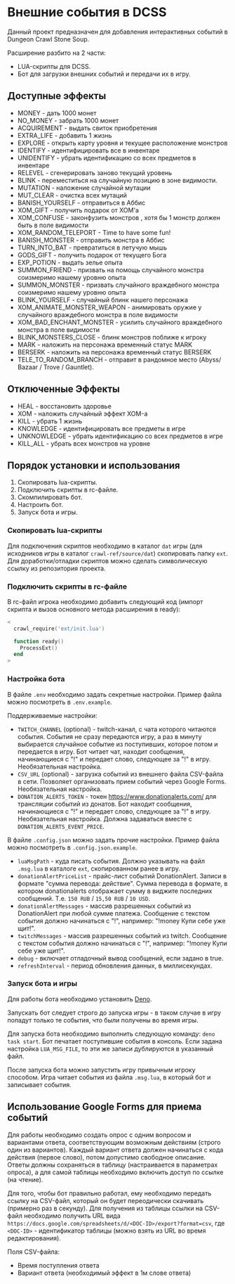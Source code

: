 # Внешние события в DCSS

Данный проект предназначен для добавления интерактивных событий в Dungeon Crawl
Stone Soup.

Расширение разбито на 2 части:

- LUA-скрипты для DCSS.
- Бот для загрузки внешних событий и передачи их в игру.

## Доступные эффекты

- MONEY - дать 1000 монет
- NO_MONEY - забрать 1000 монет
- ACQUIREMENT - выдать свиток приобретения
- EXTRA_LIFE - добавить 1 жизнь
- EXPLORE - открыть карту уровня и текущее расположение монстров
- IDENTIFY - идентифицировать все в инвентаре
- UNIDENTIFY - убрать идентификацию со всех предметов в инвентаре
- RELEVEL - сгенерировать заново текущий уровень
- BLINK - переместиться на случайную позицию в зоне видимости.
- MUTATION - наложение случайной мутации
- MUT_CLEAR - очистка всех мутаций
- BANISH_YOURSELF - отправиться в Аббис
- XOM_GIFT - получить подарок от XOM'a
- XOM_CONFUSE - законфузить монстров , хотя бы 1 монстр должен быть в поле
  видимости
- XOM_RANDOM_TELEPORT - Time to have some fun!
- BANISH_MONSTER - отправить монстра в Аббис
- TURN_INTO_BAT - превратиться в летучую мышь
- GODS_GIFT - получить подарок от текущего Бога
- EXP_POTION - выдать зелье опыта
- SUMMON_FRIEND - призвать на помощь случайного монстра соизмеримо нашему уровню
  опыта
- SUMMON_MONSTER - призвать случайного враждебного монстра соизмеримо нашему
  уровню опыта
- BLINK_YOURSELF - случайный блинк нашего персонажа
- XOM_ANIMATE_MONSTER_WEAPON - анимировать оружие у случайного враждебного
  монстра в поле видимости
- XOM_BAD_ENCHANT_MONSTER - усилить случайного враждебного монстра в поле
  видимости
- BLINK_MONSTERS_CLOSE - блинк монстров поближе к игроку
- MARK - наложить на персонажа временный статус MARK
- BERSERK - наложить на персонажа временный статус BERSERK
- TELE_TO_RANDOM_BRANCH - отправит в рандомное место (Abyss/ Bazaar / Trove /
  Gauntlet).

## Отключенные Эффекты

- HEAL - восстановить здоровье
- XOM - наложить случайный эффект XOM-а
- KILL - убрать 1 жизнь
- KNOWLEDGE - идентифицировать все предметы в игре
- UNKNOWLEDGE - убрать идентификацию со всех предметов в игре
- KILL_ALL - убрать всех монстров на уровне

## Порядок установки и использования

1. Скопировать lua-скрипты.
2. Подключить скрипты в rc-файле.
3. Скомпилировать бот.
4. Настроить бот.
5. Запуск бота и игры.

### Скопировать lua-скрипты

Для подключения скриптов необходимо в каталог `dat` игры (для исходников игры в
каталог `crawl-ref/source/dat`) скопировать папку `ext`. Для доработки/отладки
скриптов можно сделать символическую ссылку из репозитория проекта.

### Подключить скрипты в rc-файле

В rc-файл игрока необходимо добавить следующий код (импорт скрипта и вызов
основного метода расширения в ready):

```lua
<
  crawl_require('ext/init.lua')

  function ready()
    ProcessExt()
  end
>
```

### Настройка бота

В файле `.env` необходимо задать секретные настройки. Пример файла можно
посмотреть в `.env.example`.

Поддерживаемые настройки:

- `TWITCH_CHANNEL` (optional) - twitch-канал, с чата которого читаются события.
  События не сразу передаются игру, а раз в минуту выбирается случайное событие
  из поступивших, которое потом и передается в игру. Бот читает чат, находит
  сообщения, начинающиеся с "!" и передает слово, следующее за "!" в игру.
  Необязательная настройка.
- `CSV_URL` (optional) - загрузка событий из внешнего файла CSV-файла в сети.
  Позволяет организовать прием событий через Google Forms. Необязательная
  настройка.
- `DONATION_ALERTS_TOKEN` - токен <https://www.donationalerts.com/> для
  трансляции событий из донатов. Бот находит сообщения, начинающиеся с "!" и
  передает слово, следующее за "!" в игру. Необязательная настройка. Должна
  задаваться вместе с `DONATION_ALERTS_EVENT_PRICE`.

В файле `.config.json` можно задать прочие настройки. Пример файла можно
посмотреть в `.config.json.example`.

- `luaMsgPath` - куда писать события. Должно указывать на файл `.msg.lua` в
  каталоге `ext`, скопированном ранее в игру.
- `donationAlertPriceList` - прайс-лист событий DonationAlert. Записи в формате
  "сумма перевода: действие". Сумма перевода в формате, в котором donationalerts
  отображает сумму в виджите последних сообщений. Т.е. `150 RUB` / `15,50 RUB` /
  `10 USD`.
- `donationAlertMessages` - массив разрешенных событий из DonationAlert при
  любой сумме платежа. Сообщение с текстом события должно начинаться с "!",
  например: "!money Купи себе уже щит!".
- `twitchMessages` - массив разрешенных событий из twitch. Сообщение с текстом
  события должно начинаться с "!", например: "!money Купи себе уже щит!".
- `debug` - включает отладочный вывод сообщений, если задано в true.
- `refreshInterval` - период обновления данных, в миллисекундах.

### Запуск бота и игры

Для работы бота необходимо установить [Deno](https://deno.land/).

Запускать бот следует строго до запуска игры - в таком случае в игру попадут
только те события, что были получены во время игры.

Для запуска бота необходимо выполнить следующую команду: `deno task start`. Бот
печатает поступившие события в консоль. Если задана настройка `LUA_MSG_FILE`, то
эти же записи дублируются в указанный файл.

После запуска бота можно запустить игру привычным игроку способом. Игра читает
события из файла `.msg.lua`, в который бот и записывает события.

## Использование Google Forms для приема событий

Для работы необходимо создать опрос с одним вопросом и вариантами ответа,
соответствующим возможным действиям (строго один из вариантов). Каждый вариант
ответа должен начинаться с кода действия (первое слово), потом допустимо
свободное описание. Ответы должны сохраняться в таблицу (настраивается в
параметрах опроса), а для самой таблицы необходимо включить доступ по ссылке (на
чтение).

Для того, чтобы бот правильно работал, ему необходимо передать ссылку на
CSV-файл, который он будет переодически скачивать (примерно раз в секунду). Для
получения из таблицы ссылки на CSV-файл необходимо получить URL вида
`https://docs.google.com/spreadsheets/d/<DOC-ID>/export?format=csv`, где
`<DOC-ID>` - идентификатор таблицы (можно взять из URL во время редактирования).

Поля CSV-файла:

- Время поступления ответа
- Вариант ответа (необходимый эффект в 1м слове ответа)
